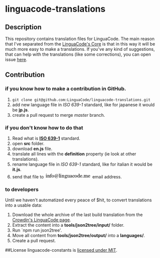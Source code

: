 # linguacode-translations

## Description
This repository contains translation files for LinguaCode. The main reason that I've separated from the [LinguaCode's Core](https://github.com/LinguaCode/core) is that in this way it will be much more easy to make a translations.
If you've any kind of suggestions, that can help with the translations (like some corrections), you can open issue [here](https://github.com/LinguaCode/linguacode-translations/issues).

## Contribution
### if you know how to make a contribution in GitHub.
1. `git clone git@github.com:LinguaCode/linguacode-translations.git`
2. add new language file in *ISO 639-1* standard, like for japanese it would be **jp.js**.
3. create a pull request to merge *master* branch.

### if you don't know how to do that
1. Read what is [**ISO 639-1**](https://en.wikipedia.org/wiki/List_of_ISO_639-1_codes) standard.
2. open **src** folder.
3. download **en.js** file.
4. translate all lines with the **definition** property (ie look at other translations).
5. rename language file in *ISO 639-1* standard, like for italian it would be **it.js**.
6. send that file to ![email address](./email_.png?v=1) email address.

### to developers
Until we haven't automatized every peace of $hit, to convert translations into a usable data:

1. Download the whole archive of the last build translation from the [Crowdin's LinguaCode page](https://translate.linguacode.me/project/linguacode/).
2. Extract the content into a **tools/json2tree/input/** folder.
3. Run `npm run json2tree'.
4. Move all content from **tools/json2tree/output/** into a **languages/**.
5. Create a pull request.

##License
linguacode-constants is [licensed under MIT](https://github.com/linguacode/linguacode-constants/blob/master/LICENSE).
